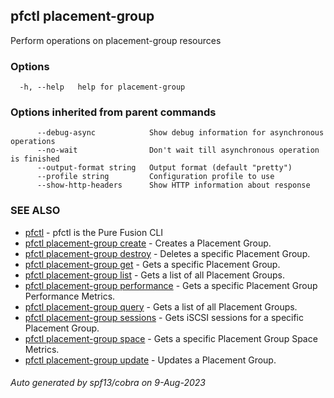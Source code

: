 ## pfctl placement-group

Perform operations on placement-group resources

### Options

```
  -h, --help   help for placement-group
```

### Options inherited from parent commands

```
      --debug-async            Show debug information for asynchronous operations
      --no-wait                Don't wait till asynchronous operation is finished
      --output-format string   Output format (default "pretty")
      --profile string         Configuration profile to use
      --show-http-headers      Show HTTP information about response
```

### SEE ALSO

* [pfctl](pfctl.md)	 - pfctl is the Pure Fusion CLI
* [pfctl placement-group create](pfctl_placement-group_create.md)	 - Creates a Placement Group.
* [pfctl placement-group destroy](pfctl_placement-group_destroy.md)	 - Deletes a specific Placement Group.
* [pfctl placement-group get](pfctl_placement-group_get.md)	 - Gets a specific Placement Group.
* [pfctl placement-group list](pfctl_placement-group_list.md)	 - Gets a list of all Placement Groups.
* [pfctl placement-group performance](pfctl_placement-group_performance.md)	 - Gets a specific Placement Group Performance Metrics.
* [pfctl placement-group query](pfctl_placement-group_query.md)	 - Gets a list of all Placement Groups.
* [pfctl placement-group sessions](pfctl_placement-group_sessions.md)	 - Gets iSCSI sessions for a specific Placement Group.
* [pfctl placement-group space](pfctl_placement-group_space.md)	 - Gets a specific Placement Group Space Metrics.
* [pfctl placement-group update](pfctl_placement-group_update.md)	 - Updates a Placement Group.

###### Auto generated by spf13/cobra on 9-Aug-2023
